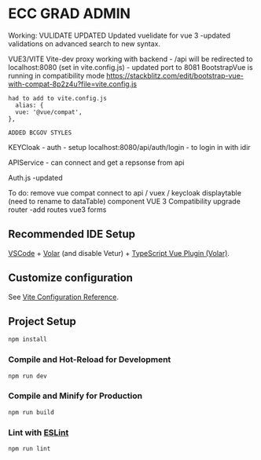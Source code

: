 # ECC GRAD ADMIN

Working:
VULIDATE UPDATED
Updated vuelidate for vue 3
-updated validations on advanced search to new syntax.


VUE3/VITE
Vite-dev proxy working with backend
    - /api will be redirected to localhost:8080 (set in vite.config.js)
    - updated port to 8081
BootstrapVue
    is running in compatibility mode
    https://stackblitz.com/edit/bootstrap-vue-with-compat-8p2z4u?file=vite.config.js

    had to add to vite.config.js
      alias: {
      vue: '@vue/compat',
    },

    ADDED BCGOV STYLES

KEYCloak - auth - setup
localhost:8080/api/auth/login - to login in with idir

APIService - can connect and get a repsonse from api


Auth.js
-updated

To do:
remove vue compat
connect to api / vuex / keycloak
displaytable (need to rename to dataTable) component VUE 3 Compatibility
upgrade router -add routes 
vue3 forms



## Recommended IDE Setup

[VSCode](https://code.visualstudio.com/) + [Volar](https://marketplace.visualstudio.com/items?itemName=Vue.volar) (and disable Vetur) + [TypeScript Vue Plugin (Volar)](https://marketplace.visualstudio.com/items?itemName=Vue.vscode-typescript-vue-plugin).

## Customize configuration

See [Vite Configuration Reference](https://vitejs.dev/config/).

## Project Setup

```sh
npm install
```

### Compile and Hot-Reload for Development

```sh
npm run dev
```

### Compile and Minify for Production

```sh
npm run build
```

### Lint with [ESLint](https://eslint.org/)

```sh
npm run lint
```

